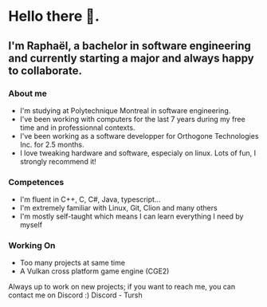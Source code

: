 # Hello there 👋. 
## I'm Raphaël, a bachelor in software engineering and currently starting a major and always happy to collaborate.

### About me
- I'm studying at Polytechnique Montreal in software engineering.
- I've been working with computers for the last 7 years during my free time and in professionnal contexts.
- I've been working as a software developper for Orthogone Technologies Inc. for 2.5 months.
- I love tweaking hardware and software, especialy on linux. Lots of fun, I strongly recommend it!

### Competences
- I'm fluent in C++, C, C#, Java, typescript...
- I'm extremely familiar with Linux, Git, Clion and many others
- I'm mostly self-taught which means I can learn everything I need by myself

### Working On
- Too many projects at same time
- A Vulkan cross platform game engine (CGE2)

Always up to work on new projects; if you want to reach me, you can contact me on Discord :) 
Discord - Tursh

<!--
**Tursh/Tursh** is a ✨ _special_ ✨ repository because its `README.md` (this file) appears on your GitHub profile.

Here are some ideas to get you started:

- 🔭 I’m currently working on ...
- 🌱 I’m currently learning ...
- 👯 I’m looking to collaborate on ...
- 🤔 I’m looking for help with ...
- 💬 Ask me about ...
- 📫 How to reach me: ...
- 😄 Pronouns: ...
- ⚡ Fun fact: ...
-->
